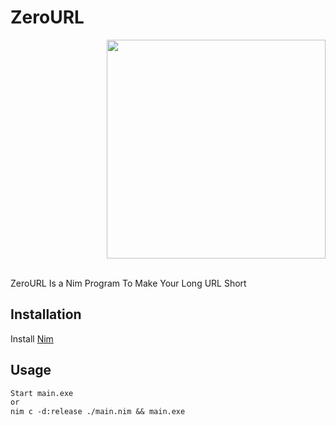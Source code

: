 # ZeroURL
<p align="right">
  <img src="https://imgs.search.brave.com/r8bONEpDC0-OFIfJw0-k3MtJaCdvksvOIdJQDTbOgDU/rs:fit:640:1172:1/g:ce/aHR0cHM6Ly9leHRl/cm5hbC1wcmV2aWV3/LnJlZGQuaXQvZlFO/T3FmWE9MRzJOMUl0/clNLVkJZWGRhRndE/RU43bEJpQjlOMmRW/MXZKRS5qcGc_d2lk/dGg9NjQwJmNyb3A9/c21hcnQmYXV0bz13/ZWJwJnM9NmY5OGY4/ZGFlZTkzYjA1NDAx/NjdjZjlmMjA1NTY3/MzAxM2UwM2MxNw" width="350">
</p>
</br>
ZeroURL Is a Nim Program To Make Your Long URL Short

## Installation

Install [Nim](https://github.com/dom96/choosenim#choosenim)

## Usage

```txt
Start main.exe
or
nim c -d:release ./main.nim && main.exe
```